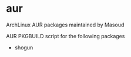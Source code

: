 aur
===

ArchLinux AUR packages maintained by Masoud

AUR PKGBUILD script for the following packages

* shogun


